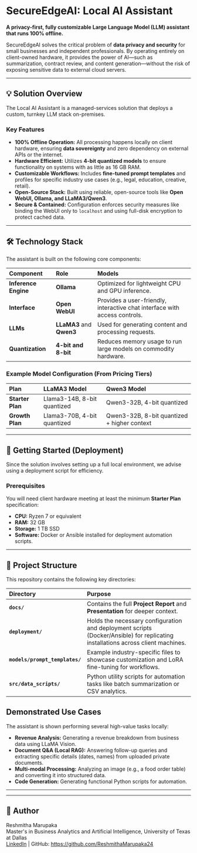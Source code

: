 # SecureEdgeAI: Local AI Assistant

**A privacy-first, fully customizable Large Language Model (LLM) assistant that runs 100% offline.**

SecureEdgeAI solves the critical problem of **data privacy and security** for small businesses and independent professionals. By operating entirely on client-owned hardware, it provides the power of AI—such as summarization, contract review, and content generation—without the risk of exposing sensitive data to external cloud servers.

---

## 💡 Solution Overview

The Local AI Assistant is a managed-services solution that deploys a custom, turnkey LLM stack on-premises.

### Key Features
* **100% Offline Operation:** All processing happens locally on client hardware, ensuring **data sovereignty** and zero dependency on external APIs or the internet.
* **Hardware Efficient:** Utilizes **4-bit quantized models** to ensure functionality on systems with as little as 16 GB RAM.
* **Customizable Workflows:** Includes **fine-tuned prompt templates** and profiles for specific industry use cases (e.g., legal, education, creative, retail).
* **Open-Source Stack:** Built using reliable, open-source tools like **Open WebUI, Ollama, and LLaMA3/Qwen3**.
* **Secure & Contained:** Configuration enforces security measures like binding the WebUI only to `localhost` and using full-disk encryption to protect cached data.

---

## 🛠️ Technology Stack

The assistant is built on the following core components:

| Component | Role | Models |
| :--- | :--- | :--- |
| **Inference Engine** | **Ollama** | Optimized for lightweight CPU and GPU inference. |
| **Interface** | **Open WebUI** | Provides a user-friendly, interactive chat interface with access controls. |
| **LLMs** | **LLaMA3** and **Qwen3** | Used for generating content and processing requests. |
| **Quantization** | **4-bit and 8-bit** | Reduces memory usage to run large models on commodity hardware. |

### Example Model Configuration (From Pricing Tiers)
| Plan | LLaMA3 Model | Qwen3 Model |
| :--- | :--- | :--- |
| **Starter Plan** | Llama3-14B, 8-bit quantized | Qwen3-32B, 4-bit quantized |
| **Growth Plan** | Llama3-70B, 4-bit quantized | Qwen3-32B, 8-bit quantized + higher context |

---

## 🚀 Getting Started (Deployment)

Since the solution involves setting up a full local environment, we advise using a deployment script for efficiency.

### Prerequisites

You will need client hardware meeting at least the minimum **Starter Plan** specification:
* **CPU:** Ryzen 7 or equivalent
* **RAM:** 32 GB
* **Storage:** 1 TB SSD
* **Software:** Docker or Ansible installed for deployment automation scripts.

---

## 📂 Project Structure

This repository contains the following key directories:

| Directory | Purpose |
| :--- | :--- |
| **`docs/`** | Contains the full **Project Report** and **Presentation** for deeper context. |
| **`deployment/`** | Holds the necessary configuration and deployment scripts (Docker/Ansible) for replicating installations across client machines. |
| **`models/prompt_templates/`**| Example industry-specific files to showcase customization and LoRA fine-tuning for workflows. |
| **`src/data_scripts/`**| Python utility scripts for automation tasks like batch summarization or CSV analytics. |


## Demonstrated Use Cases
The assistant is shown performing several high-value tasks locally:
* **Revenue Analysis:** Generating a revenue breakdown from business data using LLaMA Vision.
* **Document Q&A (Local RAG):** Answering follow-up queries and extracting specific details (dates, names) from uploaded private documents.
* **Multi-modal Processing:** Analyzing an image (e.g., a food order table) and converting it into structured data.
* **Code Generation:** Generating functional Python scripts for automation.

---

---

## 🔗 Author
Reshmitha Marupaka  
Master's in Business Analytics and Artificial Intelligence, University of Texas at Dallas  
[LinkedIn](https://www.linkedin.com/in/reshmitham/) | GitHub: https://github.com/ReshmithaMarupaka24
